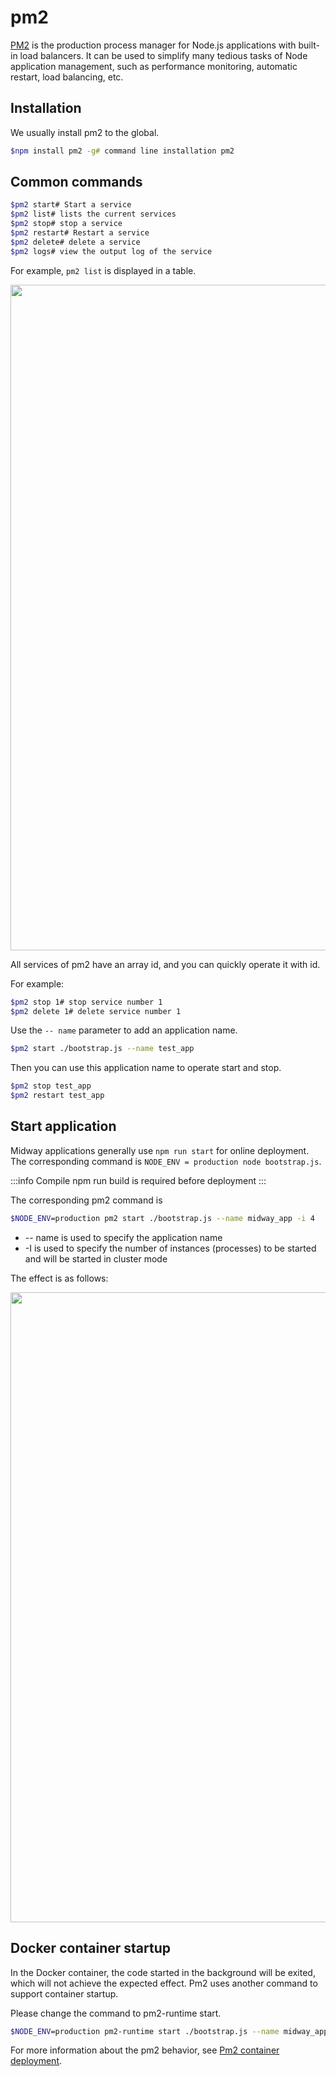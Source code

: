 # pm2

[PM2](https://github.com/Unitech/pm2) is the production process manager for Node.js applications with built-in load balancers. It can be used to simplify many tedious tasks of Node application management, such as performance monitoring, automatic restart, load balancing, etc.

## Installation

We usually install pm2 to the global.

```bash
$npm install pm2 -g# command line installation pm2
```

## Common commands

```bash
$pm2 start# Start a service
$pm2 list# lists the current services
$pm2 stop# stop a service
$pm2 restart# Restart a service
$pm2 delete# delete a service
$pm2 logs# view the output log of the service
```

For example, `pm2 list` is displayed in a table.

<img src="https://cdn.nlark.com/yuque/0/2021/png/501408/1616560437389-b193a0d0-b463-49f1-a347-8dec20e7504d.png#align=left&display=inline&height=310&margin=%5Bobject%20Object%5D&name=image.png&originHeight=310&originWidth=1065&size=165090&status=done&style=none&width=1065" width="1065" />

All services of pm2 have an array id, and you can quickly operate it with id.

For example:

```bash
$pm2 stop 1# stop service number 1
$pm2 delete 1# delete service number 1
```

Use the `-- name` parameter to add an application name.

```bash
$pm2 start ./bootstrap.js --name test_app
```

Then you can use this application name to operate start and stop.

```bash
$pm2 stop test_app
$pm2 restart test_app
```

## Start application

Midway applications generally use `npm run start` for online deployment. The corresponding command is `NODE_ENV = production node bootstrap.js`.

:::info
Compile npm run build is required before deployment
:::

The corresponding pm2 command is

```bash
$NODE_ENV=production pm2 start ./bootstrap.js --name midway_app -i 4
```

- -- name is used to specify the application name
- -I is used to specify the number of instances (processes) to be started and will be started in cluster mode

The effect is as follows:

<img src="https://cdn.nlark.com/yuque/0/2021/png/501408/1616562075255-088155ee-7c4f-4eae-b5c5-db826f78b519.png#align=left&display=inline&height=189&margin=%5Bobject%20Object%5D&name=image.png&originHeight=189&originWidth=1008&size=48357&status=done&style=none&width=1008" width="1008" />

## Docker container startup

In the Docker container, the code started in the background will be exited, which will not achieve the expected effect. Pm2 uses another command to support container startup.

Please change the command to pm2-runtime start.

```bash
$NODE_ENV=production pm2-runtime start ./bootstrap.js --name midway_app -i 4
```

For more information about the pm2 behavior, see [Pm2 container deployment](https://www.npmjs.com/package/pm2#container-support).
